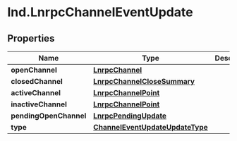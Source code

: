 # lnd.LnrpcChannelEventUpdate

## Properties

Name | Type | Description | Notes
------------ | ------------- | ------------- | -------------
**openChannel** | [**LnrpcChannel**](LnrpcChannel.md) |  | [optional] 
**closedChannel** | [**LnrpcChannelCloseSummary**](LnrpcChannelCloseSummary.md) |  | [optional] 
**activeChannel** | [**LnrpcChannelPoint**](LnrpcChannelPoint.md) |  | [optional] 
**inactiveChannel** | [**LnrpcChannelPoint**](LnrpcChannelPoint.md) |  | [optional] 
**pendingOpenChannel** | [**LnrpcPendingUpdate**](LnrpcPendingUpdate.md) |  | [optional] 
**type** | [**ChannelEventUpdateUpdateType**](ChannelEventUpdateUpdateType.md) |  | [optional] 



